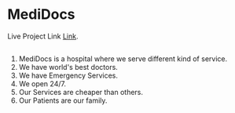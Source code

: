 # MediDocs

Live Project Link [Link](https://medi-docs.netlify.app/).

## 
1. MediDocs is a hospital where we serve different kind of service.
2. We have world's best doctors.
3. We have Emergency Services.
4. We open 24/7.
5. Our Services are cheaper than others.
6. Our Patients are our family.
